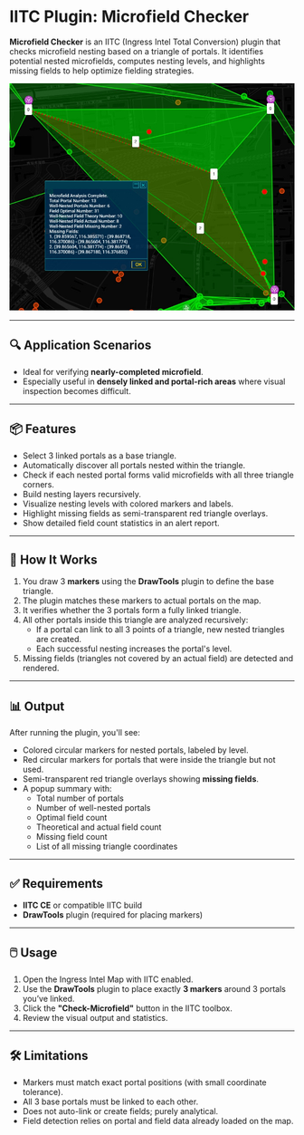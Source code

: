 # IITC Plugin: Microfield Checker

**Microfield Checker** is an IITC (Ingress Intel Total Conversion) plugin that checks microfield nesting based on a triangle of portals. It identifies potential nested microfields, computes nesting levels, and highlights missing fields to help optimize fielding strategies.

![Example Usage](Example.jpg)

---

## 🔍 Application Scenarios

- Ideal for verifying **nearly-completed microfield**.
- Especially useful in **densely linked and portal-rich areas** where visual inspection becomes difficult.

---

## 📦 Features

- Select 3 linked portals as a base triangle.
- Automatically discover all portals nested within the triangle.
- Check if each nested portal forms valid microfields with all three triangle corners.
- Build nesting layers recursively.
- Visualize nesting levels with colored markers and labels.
- Highlight missing fields as semi-transparent red triangle overlays.
- Show detailed field count statistics in an alert report.

---

## 🧩 How It Works

1. You draw 3 **markers** using the **DrawTools** plugin to define the base triangle.
2. The plugin matches these markers to actual portals on the map.
3. It verifies whether the 3 portals form a fully linked triangle.
4. All other portals inside this triangle are analyzed recursively:
   - If a portal can link to all 3 points of a triangle, new nested triangles are created.
   - Each successful nesting increases the portal's level.
5. Missing fields (triangles not covered by an actual field) are detected and rendered.

---

## 📊 Output

After running the plugin, you'll see:

- Colored circular markers for nested portals, labeled by level.
- Red circular markers for portals that were inside the triangle but not used.
- Semi-transparent red triangle overlays showing **missing fields**.
- A popup summary with:
  - Total number of portals
  - Number of well-nested portals
  - Optimal field count
  - Theoretical and actual field count
  - Missing field count
  - List of all missing triangle coordinates

---

## ✅ Requirements

- **IITC CE** or compatible IITC build
- **DrawTools** plugin (required for placing markers)

---

## 🖱️ Usage

1. Open the Ingress Intel Map with IITC enabled.
2. Use the **DrawTools** plugin to place exactly **3 markers** around 3 portals you’ve linked.
3. Click the **"Check-Microfield"** button in the IITC toolbox.
4. Review the visual output and statistics.

---

## 🛠️ Limitations

- Markers must match exact portal positions (with small coordinate tolerance).
- All 3 base portals must be linked to each other.
- Does not auto-link or create fields; purely analytical.
- Field detection relies on portal and field data already loaded on the map.
